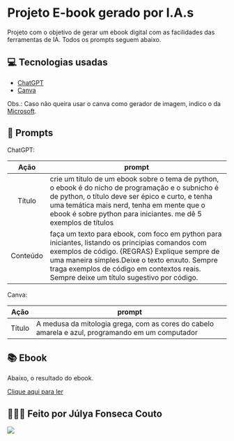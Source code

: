 
# Projeto E-book gerado por I.A.s

Projeto com o objetivo de gerar um ebook digital com as facilidades das ferramentas de IA. Todos os prompts seguem abaixo.

## 💻 Tecnologias usadas
-  [ChatGPT](https://chat.openai.com/)
- [Canva](https://www.google.com/url?sa=t&rct=j&q=&esrc=s&source=web&cd=&cad=rja&uact=8&ved=2ahUKEwjizLvLlpCGAxVIpJUCHeeeAWAQFnoECAcQAQ&url=https%3A%2F%2Fwww.canva.com%2Fpt_br%2F&usg=AOvVaw3mYN-q_tlJOOnNdvyYSfF3&opi=89978449)

Obs.: Caso não queira usar o canva como gerador de imagem, indico o da [Microsoft](https://www.bing.com/chat?form=MW00X7&ef_id=_k_CjwKCAjwupGyBhBBEiwA0UcqaO3t4rnBDnLZHa3xE8vddaRYSmz7CL-VA221L4wG-EVVjfNRght4uRoCc54QAvD_BwE_k_&OCID=AIDcmmbbujrrla_SEM__k_CjwKCAjwupGyBhBBEiwA0UcqaO3t4rnBDnLZHa3xE8vddaRYSmz7CL-VA221L4wG-EVVjfNRght4uRoCc54QAvD_BwE_k_&gad_source=1&gclid=CjwKCAjwupGyBhBBEiwA0UcqaO3t4rnBDnLZHa3xE8vddaRYSmz7CL-VA221L4wG-EVVjfNRght4uRoCc54QAvD_BwE).
## 🧠 Prompts

ChatGPT:

|   Ação   | prompt                                                                                                                                                                                                                                                                         |
| :------: | ------------------------------------------------------------------------------------------------------------------------------------------------------------------------------------------------------------------------------------------------------------------------------ |
|  Título  | crie um título de um ebook sobre o  tema de python, o ebook é do nicho de programação e o subnicho é de python, o título deve ser épico e curto, e tenha uma temática mais nerd, tenha em mente que o ebook é sobre python para iniciantes. me dê 5 exemplos de títulos                                                        |
| Conteúdo | faça um texto para ebook, com foco em python para iniciantes, listando os principias comandos com exemplos de código. {REGRAS} Explique sempre de uma maneira simples.Deixe o texto enxuto. Sempre traga exemplos de código em contextos reais. Sempre deixe um título sugestivo por código. |

Canva:

|  Ação  | prompt                                                                                 |
| :----: | -------------------------------------------------------------------------------------- |
| Título | A medusa da mitologia grega, com as cores do cabelo amarela e azul, programando em um computador |


## 📚 Ebook

Abaixo, o resultado do ebook.

[Clique aqui para ler](https://github.com/eafonseca/prompts-recipe-to-create-a-ebook/blob/main/Python%20e%20Magia-%20A%20Jornada%20do%20Iniciante%2C%20de%20Júlya%20Fonseca.pdf)


## 👩🏻‍💻 Feito por Júlya Fonseca Couto

<a href="https://www.instagram.com/julyafonseca_yves/" target="_blank"><img src="https://img.shields.io/badge/-Instagram-%23E4405F?style=for-the-badge&logo=instagram&logoColor=white" target="_blank"></a>
